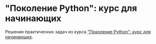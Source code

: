 # "Поколение Python": курс для начинающих
Решения практических задач из курса ["Поколение Python": курс для начинающих](https://stepik.org/course/58852/syllabus).